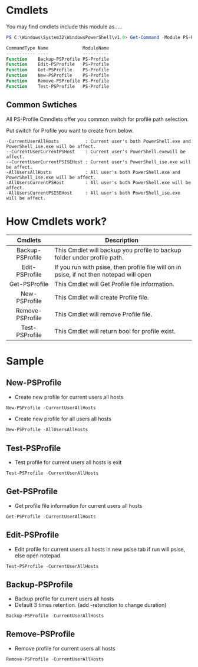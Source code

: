 # Cmdlets

You may find cmdlets include this module as.....

```Powershell
PS C:\Windows\System32\WindowsPowerShell\v1.0> Get-Command -Module PS-Profile | ft -AutoSize

CommandType Name             ModuleName
----------- ----             ----------
Function    Backup-PSProfile PS-Profile
Function    Edit-PSProfile   PS-Profile
Function    Get-PSProfile    PS-Profile
Function    New-PSProfile    PS-Profile
Function    Remove-PSProfile PS-Profile
Function    Test-PSProfile   PS-Profile
```

## Common Swtiches

All PS-Profile Cmndlets offer you common switch for profile path selection.

Put switch for Profile you want to create from below.

```text
-CurrentUserAllHosts          : Current user's both PowerShell.exe and PowerShell_ise.exe will be affect.
--CurrentUserCurrentPSHost    : Current user's PowerShell.exewill be affect.
--CurrentUserCurrentPSISEHost : Current user's PowerShell_ise.exe will be affect.
-AllUsersAllHosts             : All user's both PowerShell.exe and PowerShell_ise.exe will be affect.
-AllUsersCurrentPSHost        : All user's both PowerShell.exe will be affect.
-AllUsersCurrentPSISEHost     : All user's both PowerShell_ise.exe will be affect.
```

# How Cmdlets work?

|Cmdlets|Description|
|:--:|--|
|Backup-PSProfile|This Cmdlet will backup you profile to backup folder under profile path.|
|Edit-PSProfile|If you run with psise, then profile file will on in psise, if not then notepad will open|
|Get-PSProfile|This Cmdlet will Get Profile file information.|
|New-PSProfile|This Cmdlet will create Profile file.|
|Remove-PSProfile|This Cmdlet will remove Profile file.|
|Test-PSProfile|This Cmdlet will return bool for profile exist.|


# Sample

## New-PSProfile

- Create new profile for current users all hosts

```PowerShell
New-PSProfile -CurrentUserAllHosts
```

- Create new profile for all users all hosts

```PowerShell
New-PSProfile -AllUsersAllHosts
```

## Test-PSProfile

- Test profile for current users all hosts is exit

```PowerShell
Test-PSProfile -CurrentUserAllHosts
```

## Get-PSProfile

- Get profile file information for current users all hosts

```PowerShell
Get-PSProfile -CurrentUserAllHosts
```

## Edit-PSProfile

- Edit profile for current users all hosts in new psise tab if run will psise, else open notepad.

```PowerShell
Test-PSProfile -CurrentUserAllHosts
```


## Backup-PSProfile

- Backup profile for current users all hosts
- Default 3 times retention. (add -retenction to change duration)

```PowerShell
Backup-PSProfile -CurrentUserAllHosts
```

## Remove-PSProfile

- Remove profile for current users all hosts

```PowerShell
Remove-PSProfile -CurrentUserAllHosts
```
